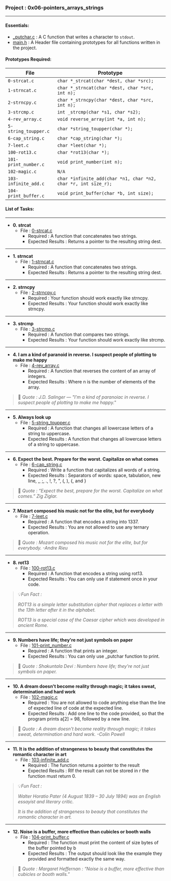 <h3>Project : 0x06-pointers_arrays_strings</h3>
<hr>

<h4>Essentials:</h4>

* [_putchar.c](./_putchar.c) : A C function that writes a character to `stdout`.
* [main.h](./main.h) : A Header file containing prototypes for all functions written in the project.

<h4>Prototypes Required:</h4>

| File                 | Prototype                                                      |
| ---------------------| ---------------------------------------------------------------|
| `0-strcat.c`         | `char *_strcat(char *dest, char *src);`                        |
| `1-strncat.c`        | `char *_strncat(char *dest, char *src, int n);`                |
| `2-strncpy.c`        | `char *_strncpy(char *dest, char *src, int n);`                |
| `3-strcmp.c`         | `int _strcmp(char *s1, char *s2);`                             |
| `4-rev_array.c`      | `void reverse_array(int *a, int n);`                           |
| `5-string_toupper.c` | `char *string_toupper(char *);`                                |
| `6-cap_string.c`     | `char *cap_string(char *);`                                    |
| `7-leet.c`           | `char *leet(char *);`                                          |
| `100-rot13.c`        | `char *rot13(char *);`                                         |
| `101-print_number.c` | `void print_number(int n);`                                    |
| `102-magic.c`        | `N/A`                                                          |
| `103-infinite_add.c` | `char *infinite_add(char *n1, char *n2, char *r, int size_r);` |
| `104-print_buffer.c` | `void print_buffer(char *b, int size);`                        |

<h4>List of Tasks:</h4>
<hr>

* **0. strcat**
  * File : [0-strcat.c](./0-strcat.c)
    * Required : A function that concatenates two strings.
    * Expected Results : Returns a pointer to the resulting string dest.
<hr>

* **1. strncat**
  * File : [1-strncat.c](./1-strncat.c)
    * Required : A function that concatenates two strings.
    * Expected Results : Returns a pointer to the resulting string dest.
<hr>
  
* **2. strncpy**
  * File : [2-strncpy.c](./2-strncpy.c)
    * Required : Your function should work exactly like strncpy.
    * Expected Results : Your function should work exactly like strncpy.
<hr>
  
* **3. strcmp**
  * File : [3-strcmp.c](./3-strcmp.c)
    * Required : A function that compares two strings.
    * Expected Results : Your function should work exactly like strcmp.
<hr>

* **4. I am a kind of paranoid in reverse. I suspect people of plotting to make me happy**
  * File : [4-rev_array.c](./4-rev_array.c)
    * Required : A function that reverses the content of an array of integers.
    * Expected Results : Where n is the number of elements of the array.
    
> 💬 *Quote : J.D. Salinger — "I'm a kind of paranoiac in reverse. I suspect people of plotting to make me happy."*

<hr>
  
* **5. Always look up**
  * File : [5-string_toupper.c](./5-string_toupper.c)
    * Required : A function that changes all lowercase letters of a string to uppercase.
    * Expected Results : A function that changes all lowercase letters of a string to uppercase.
<hr>

* **6. Expect the best. Prepare for the worst. Capitalize on what comes**
  * File : [6-cap_string.c](./6-cap_string.c)
    * Required : Write a function that capitalizes all words of a string.
    * Expected Results : Separators of words: space, tabulation, new line, ,, ;, ., !, ?, ", (, ), {, and }
    
> 💬 *Quote : “Expect the best, prepare for the worst. Capitalize on what comes.” Zig Ziglar.*

<hr>

* **7. Mozart composed his music not for the elite, but for everybody**
  * File : [7-leet.c](./7-leet.c)
    * Required : A function that encodes a string into 1337.
    * Expected Results : You are not allowed to use any ternary operation.
    
> 💬 *Quote : Mozart composed his music not for the elite, but for everybody. -Andre Rieu*

<hr>

* **8. rot13**
  * File : [100-rot13.c](./100-rot13.c)
    * Required : A function that encodes a string using rot13.
    * Expected Results : You can only use if statement once in your code.
    
> 💡*Fun Fact :*
> 
> *ROT13 is a simple letter substitution cipher that replaces a letter with the 13th letter after it in the alphabet.*
> 
> *ROT13 is a special case of the Caesar cipher which was developed in ancient Rome.*

<hr>
  
* **9. Numbers have life; they're not just symbols on paper**
  * File : [101-print_number.c](./101-print_number.c)
    * Required : A function that prints an integer.
    * Expected Results : You can only use _putchar function to print.
    
> 💬 *Quote : Shakuntala Devi : Numbers have life; they're not just symbols on paper.*

<hr>

* **10. A dream doesn't become reality through magic; it takes sweat, determination and hard work**
  * File : [102-magic.c](./102-magic.c)
    * Required : You are not allowed to code anything else than the line of expected line of code at the expected line.
    * Expected Results : Add one line to the code provided, so that the program prints a[2] = 98, followed by a new line.
    
> 💬 *Quote : A dream doesn't become reality through magic; it takes sweat, determination and hard work. -Colin Powell*

<hr>
  
* **11. It is the addition of strangeness to beauty that constitutes the romantic character in art**
  * File : [103-infinite_add.c](./103-infinite_add.c)
    * Required : The function returns a pointer to the result
    * Expected Results : RIf the result can not be stored in r the function must return 0.
    
> 💡*Fun Fact :*
> 
> *Walter Horatio Pater (4 August 1839 – 30 July 1894) was an English essayist and literary critic.*
> 
> *It is the addition of strangeness to beauty that constitutes the romantic character in art.*

<hr>


* **12. Noise is a buffer, more effective than cubicles or booth walls**
  * File : [104-print_buffer.c](./104-print_buffer.c)
    * Required : The function must print the content of size bytes of the buffer pointed by b
    * Expected Results : The output should look like the example they provided and formatted exactly the same way.
    
> 💬 *Quote : Margaret Heffernan : “Noise is a buffer, more effective than cubicles or booth walls.”*
